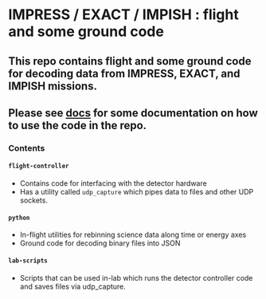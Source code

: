 # IMPRESS / EXACT / IMPISH : flight and some ground code
## This repo contains flight and some ground code for decoding data from IMPRESS, EXACT, and IMPISH missions.

## Please see [docs](./docs) for some documentation on how to use the code in the repo.

### Contents

#### `flight-controller`
- Contains code for interfacing with the detector hardware
- Has a utility called `udp_capture` which pipes data to files and other UDP sockets.

#### `python`
- In-flight utilities for rebinning science data along time or energy axes
- Ground code for decoding binary files into JSON

#### `lab-scripts`
- Scripts that can be used in-lab which runs the detector controller code
    and saves files via udp_capture.
